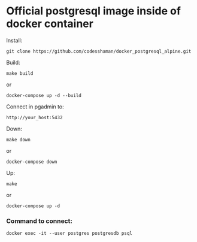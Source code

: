 # Official postgresql image inside of docker container

Install:

``git clone https://github.com/codesshaman/docker_postgresql_alpine.git``

Build:

``make build``

or

``docker-compose up -d --build``

Connect in pgadmin to:

``http://your_host:5432``

Down:

``make down``

or

``docker-compose down``

Up:

``make``

or

``docker-compose up -d``

### Command to connect:

```
docker exec -it --user postgres postgresdb psql
```